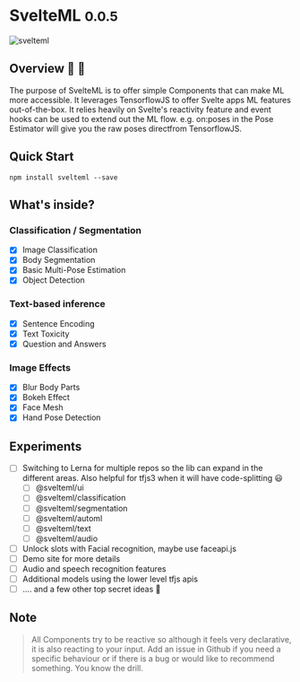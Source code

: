 # SvelteML <small>0.0.5</small>

![svelteml](https://github.com/john--kane/svelteml/blob/master/docs/_media/svelteml.png?raw=true)

## Overview 🤖 📖

The purpose of SvelteML is to offer simple Components that can make ML more accessible. It leverages TensorflowJS to offer Svelte apps ML features out-of-the-box. It relies heavily on Svelte's reactivity feature and event hooks can be used to extend out the ML flow. e.g. on:poses in the Pose Estimator will give you the raw poses directfrom TensorflowJS.

## Quick Start

    npm install svelteml --save

## What's inside?

### Classification / Segmentation

- [x] Image Classification
- [x] Body Segmentation
- [x] Basic Multi-Pose Estimation
- [x] Object Detection

### Text-based inference

- [x] Sentence Encoding
- [x] Text Toxicity
- [x] Question and Answers

### Image Effects

- [x] Blur Body Parts
- [x] Bokeh Effect
- [x] Face Mesh
- [x] Hand Pose Detection

## Experiments

- [ ] Switching to Lerna for multiple repos so the lib can expand in the different areas. Also helpful for tfjs3 when it will have code-splitting 😃
  - [ ] @svelteml/ui
  - [ ] @svelteml/classification
  - [ ] @svelteml/segmentation
  - [ ] @svelteml/automl
  - [ ] @svelteml/text
  - [ ] @svelteml/audio
- [ ] Unlock slots with Facial recognition, maybe use faceapi.js
- [ ] Demo site for more details
- [ ] Audio and speech recognition features
- [ ] Additional models using the lower level tfjs apis
- [ ] .... and a few other top secret ideas 🤭

## Note

> All Components try to be reactive so although it feels very declarative, it is also reacting to your input.
> Add an issue in Github if you need a specific behaviour or if there is a bug or would like to recommend something. You know the drill.
